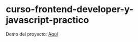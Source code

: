 # curso-frontend-developer-y-javascript-practico
Demo del proyecto: <a href="https://jhonriosgalindez.github.io/curso-frontend-developer-y-javascript-practico/" target="_blank">Aquí</a>
